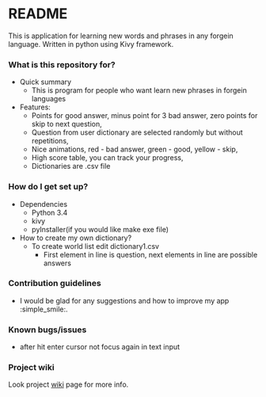 # README #

This is application for learning new words and phrases in any forgein language. Written in python using Kivy framework.

### What is this repository for? ###

* Quick summary
    * This is program for people who want learn new phrases in forgein languages
* Features:
   * Points for good answer, minus point for 3 bad answer, zero points for skip to next question,
   * Question from user dictionary are selected randomly but without repetitions,
   * Nice animations, red - bad answer, green - good, yellow - skip,
   * High score table, you can track your progress,
   * Dictionaries are .csv file

### How do I get set up? ###
* Dependencies
    * Python 3.4 
    * kivy
    * pyInstaller(if you would like make exe file)
* How to create my own dictionary?
    * To create world list edit dictionary1.csv
        * First element in line is question, next elements in line are possible answers

### Contribution guidelines ###
* I would be glad for any suggestions and how to improve my app :simple_smile:.

### Known bugs/issues ###
* after hit enter cursor not focus again in text input

### Project wiki ###
Look project [wiki](https://github.com/marstom/English-word-learn/wiki) page for more info.
